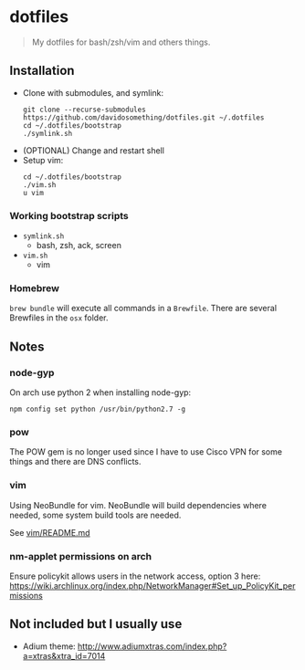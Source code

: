 # dotfiles

> My dotfiles for bash/zsh/vim and others things.

## Installation

* Clone with submodules, and symlink:
    ```
    git clone --recurse-submodules https://github.com/davidosomething/dotfiles.git ~/.dotfiles
    cd ~/.dotfiles/bootstrap
    ./symlink.sh
    ```
* (OPTIONAL) Change and restart shell
* Setup vim:
    ```
    cd ~/.dotfiles/bootstrap
    ./vim.sh
    u vim
    ```

### Working bootstrap scripts

* `symlink.sh`
    * bash, zsh, ack, screen
* `vim.sh`
    * vim

### Homebrew

`brew bundle` will execute all commands in a `Brewfile`. There are several
Brewfiles in the `osx` folder.

## Notes

### node-gyp

On arch use python 2 when installing node-gyp:
```
npm config set python /usr/bin/python2.7 -g
```

### pow

The POW gem is no longer used since I have to use Cisco VPN for some things and
there are DNS conflicts.

### vim

Using NeoBundle for vim. NeoBundle will build dependencies where needed, some
system build tools are needed.

See [vim/README.md](https://github.com/davidosomething/dotfiles/blob/master/vim/README.md)

### nm-applet permissions on arch

Ensure policykit allows users in the network access, option 3 here:
https://wiki.archlinux.org/index.php/NetworkManager#Set_up_PolicyKit_permissions

## Not included but I usually use

* Adium theme: http://www.adiumxtras.com/index.php?a=xtras&xtra_id=7014

